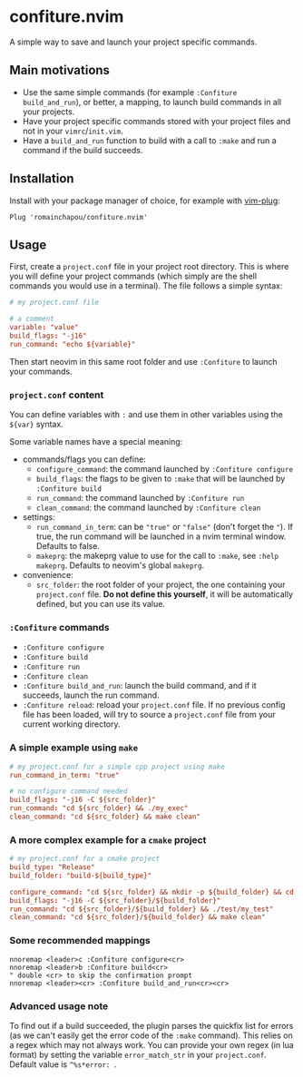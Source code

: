 # confiture.nvim

A simple way to save and launch your project specific commands.


## Main motivations

- Use the same simple commands (for example `:Confiture build_and_run`), or better, a mapping, to launch build commands in all your projects.
- Have your project specific commands stored with your project files and not in your `vimrc`/`init.vim`.
- Have a `build_and_run` function to build with a call to `:make` and run a command if the build succeeds. 


## Installation

Install with your package manager of choice, for example with [vim-plug](https://github.com/junegunn/vim-plug):

```vim
Plug 'romainchapou/confiture.nvim'
```


## Usage

First, create a `project.conf` file in your project root directory. This is where you will define your project commands (which simply are the shell commands you would use in a terminal). The file follows a simple syntax:

```conf
# my project.conf file

# a comment
variable: "value"
build_flags: "-j16"
run_command: "echo ${variable}"
```

Then start neovim in this same root folder and use `:Confiture` to launch your commands.


### `project.conf` content

You can define variables with `:` and use them in other variables using the `${var}` syntax.

Some variable names have a special meaning:

- commands/flags you can define:
    - `configure_command`: the command launched by `:Confiture configure`
    - `build_flags`: the flags to be given to `:make` that will be launched by `:Confiture build`
    - `run_command`: the command launched by `:Confiture run`
    - `clean_command`: the command launched by `:Confiture clean`
- settings:
    - `run_command_in_term`: can be `"true"` or `"false"` (don't forget the `"`). If true, the run command will be launched in a nvim terminal window. Defaults to false.
    - `makeprg`: the makeprg value to use for the call to `:make`, see `:help makeprg`. Defaults to neovim's global `makeprg`.
- convenience:
    - `src_folder`: the root folder of your project, the one containing your `project.conf` file. **Do not define this yourself**, it will be automatically defined, but you can use its value.


### `:Confiture` commands

- `:Confiture configure`
- `:Confiture build`
- `:Confiture run`
- `:Confiture clean`
- `:Confiture build_and_run`: launch the build command, and if it succeeds, launch the run command.
- `:Confiture reload`: reload your `project.conf` file. If no previous config file has been loaded, will try to source a `project.conf` file from your current working directory.


### A simple example using `make`

```conf
# my project.conf for a simple cpp project using make
run_command_in_term: "true"

# no configure command needed
build_flags: "-j16 -C ${src_folder}"
run_command: "cd ${src_folder} && ./my_exec"
clean_command: "cd ${src_folder} && make clean"
```


### A more complex example for a `cmake` project

```conf
# my project.conf for a cmake project
build_type: "Release"
build_folder: "build-${build_type}"

configure_command: "cd ${src_folder} && mkdir -p ${build_folder} && cd ${build_folder} && cmake .. -DCMAKE_BUILD_TYPE ${build_type}"
build_flags: "-j16 -C ${src_folder}/${build_folder}"
run_command: "cd ${src_folder}/${build_folder} && ./test/my_test"
clean_command: "cd ${src_folder}/${build_folder} && make clean"
```


### Some recommended mappings

```vim
nnoremap <leader>c :Confiture configure<cr>
nnoremap <leader>b :Confiture build<cr>
" double <cr> to skip the confirmation prompt
nnoremap <leader><cr> :Confiture build_and_run<cr><cr>
```


### Advanced usage note

To find out if a build succeeded, the plugin parses the quickfix list for errors (as we can't easily get the error code of the `:make` command). This relies on a regex which may not always work. You can provide your own regex (in lua format) by setting the variable `error_match_str` in your `project.conf`. Default value is `^%s*error: `.
